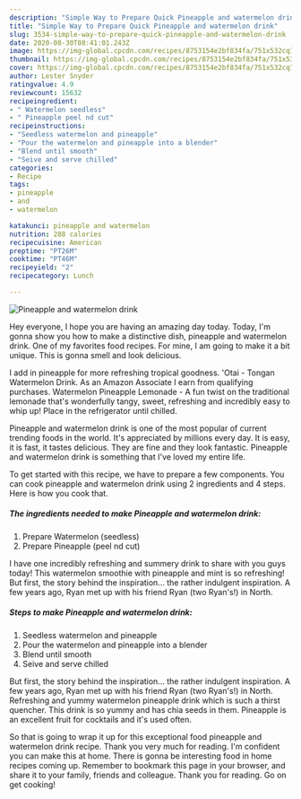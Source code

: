 ```yaml
---
description: "Simple Way to Prepare Quick Pineapple and watermelon drink"
title: "Simple Way to Prepare Quick Pineapple and watermelon drink"
slug: 3534-simple-way-to-prepare-quick-pineapple-and-watermelon-drink
date: 2020-08-30T08:41:01.243Z
image: https://img-global.cpcdn.com/recipes/8753154e2bf834fa/751x532cq70/pineapple-and-watermelon-drink-recipe-main-photo.jpg
thumbnail: https://img-global.cpcdn.com/recipes/8753154e2bf834fa/751x532cq70/pineapple-and-watermelon-drink-recipe-main-photo.jpg
cover: https://img-global.cpcdn.com/recipes/8753154e2bf834fa/751x532cq70/pineapple-and-watermelon-drink-recipe-main-photo.jpg
author: Lester Snyder
ratingvalue: 4.9
reviewcount: 15632
recipeingredient:
- " Watermelon seedless"
- " Pineapple peel nd cut"
recipeinstructions:
- "Seedless watermelon and pineapple"
- "Pour the watermelon and pineapple into a blender"
- "Blend until smooth"
- "Seive and serve chilled"
categories:
- Recipe
tags:
- pineapple
- and
- watermelon

katakunci: pineapple and watermelon 
nutrition: 288 calories
recipecuisine: American
preptime: "PT26M"
cooktime: "PT46M"
recipeyield: "2"
recipecategory: Lunch

---
```



![Pineapple and watermelon drink](https://img-global.cpcdn.com/recipes/8753154e2bf834fa/751x532cq70/pineapple-and-watermelon-drink-recipe-main-photo.jpg)

Hey everyone, I hope you are having an amazing day today. Today, I'm gonna show you how to make a distinctive dish, pineapple and watermelon drink. One of my favorites food recipes. For mine, I am going to make it a bit unique. This is gonna smell and look delicious.

I add in pineapple for more refreshing tropical goodness. &#39;Otai - Tongan Watermelon Drink. As an Amazon Associate I earn from qualifying purchases. Watermelon Pineapple Lemonade - A fun twist on the traditional lemonade that&#39;s wonderfully tangy, sweet, refreshing and incredibly easy to whip up! Place in the refrigerator until chilled.

Pineapple and watermelon drink is one of the most popular of current trending foods in the world. It's appreciated by millions every day. It is easy, it is fast, it tastes delicious. They are fine and they look fantastic. Pineapple and watermelon drink is something that I've loved my entire life.


To get started with this recipe, we have to prepare a few components. You can cook pineapple and watermelon drink using 2 ingredients and 4 steps. Here is how you cook that.

<!--inarticleads1-->

##### The ingredients needed to make Pineapple and watermelon drink:

1. Prepare  Watermelon (seedless)
1. Prepare  Pineapple (peel nd cut)


I have one incredibly refreshing and summery drink to share with you guys today! This watermelon smoothie with pineapple and mint is so refreshing! But first, the story behind the inspiration… the rather indulgent inspiration. A few years ago, Ryan met up with his friend Ryan (two Ryan&#39;s!) in North. 

<!--inarticleads2-->

##### Steps to make Pineapple and watermelon drink:

1. Seedless watermelon and pineapple
1. Pour the watermelon and pineapple into a blender
1. Blend until smooth
1. Seive and serve chilled


But first, the story behind the inspiration… the rather indulgent inspiration. A few years ago, Ryan met up with his friend Ryan (two Ryan&#39;s!) in North. Refreshing and yummy watermelon pineapple drink which is such a thirst quencher. This drink is so yummy and has chia seeds in them. Pineapple is an excellent fruit for cocktails and it&#39;s used often. 

So that is going to wrap it up for this exceptional food pineapple and watermelon drink recipe. Thank you very much for reading. I'm confident you can make this at home. There is gonna be interesting food in home recipes coming up. Remember to bookmark this page in your browser, and share it to your family, friends and colleague. Thank you for reading. Go on get cooking!
